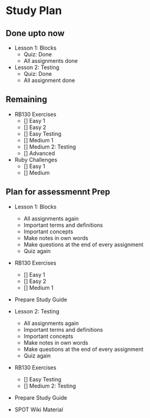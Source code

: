 # Study Plan

## Done upto now

- Lesson 1: Blocks
  - Quiz: Done
  - All assignments done
- Lesson 2: Testing
  - Quiz: Done
  - All assignment done

## Remaining

- RB130 Exercises
  - [] Easy 1
  - [] Easy 2
  - [] Easy Testing
  - [] Medium 1
  - [] Medium 2: Testing
  - [] Advanced
- Ruby Challenges
  - [] Easy 1
  - [] Medium 

## Plan for assessmennt Prep

- Lesson 1: Blocks
  - All assignments again
  - Important terms and definitions
  - Important concepts
  - Make notes in own words
  - Make questions at the end of every assignment
  - Quiz again
- RB130 Exercises
  - [] Easy 1
  - [] Easy 2
  - [] Medium 1
- Prepare Study Guide

- Lesson 2: Testing
  - All assignments again
  - Important terms and definitions
  - Important concepts
  - Make notes in own words
  - Make questions at the end of every assignment
  - Quiz again
- RB130 Exercises
  - [] Easy Testing
  - [] Medium 2: Testing
- Prepare Study Guide

- SPOT Wiki Material